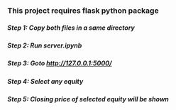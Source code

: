 ### This project requires flask python package

##### Step 1: Copy both files in a same directory
##### Step 2: Run server.ipynb 
##### Step 3: Goto http://127.0.0.1:5000/
##### Step 4: Select any equity 
##### Step 5: Closing price of selected equity will be shown
